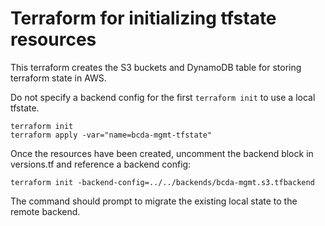 # Terraform for initializing tfstate resources

This terraform creates the S3 buckets and DynamoDB table for storing terraform state in AWS.

Do not specify a backend config for the first `terraform init` to use a local tfstate.

    terraform init
    terraform apply -var="name=bcda-mgmt-tfstate"

Once the resources have been created, uncomment the backend block in versions.tf and reference a backend config:

    terraform init -backend-config=../../backends/bcda-mgmt.s3.tfbackend

The command should prompt to migrate the existing local state to the remote backend.
